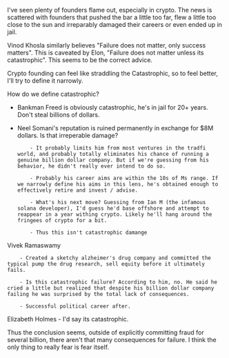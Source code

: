 I've seen plenty of founders flame out, especially in crypto. The news is scattered with founders that pushed the bar a little too far, flew a little too close to the sun and irreparably damaged their careers or even ended up in jail.

Vinod Khosla similarly believes "Failure does not matter, only success matters". This is caveated by Elon, "Failure does not matter unless its catastrophic". This seems to be the correct advice. 

Crypto founding can feel like straddling the Catastrophic, so to feel better, I'll try to define it narrowly.

How do we define catastrophic?

- Bankman Freed is obviously catastrophic, he's in jail for 20+ years. Don't steal billions of dollars.
- Neel Somani's reputation is ruined permanently in exchange for $8M dollars. Is that irreperable damage?

          - It probably limits him from most ventures in the tradfi world, and probably totally eliminates his chance of running a genuine billion dollar company. But if we're guessing from his behavior, he didn't really ever intend to do so. 

          - Probably his career aims are within the 10s of Ms range. If we narrowly define his aims in this lens, he's obtained enough to effectively retire and invest / advise.

          - What's his next move? Guessing from Ian M (the infamous solana developer), I'd guess he'd base offshore and attempt to reappear in a year withing crypto. Likely he'll hang around the fringees of crypto for a bit.

          - Thus this isn't catastrophic damange

Vivek Ramaswamy

        - Created a sketchy alzheimer's drug company and committed the typical pump the drug research, sell equity before it ultimately fails.

        - Is this catastrophic failure? According to him, no. He said he cried a little but realized that despite his billion dollar company failing he was surprised by the total lack of consequences.

        - Successful political career after.

Elizabeth Holmes
      - I'd say its catastrophic.


Thus the conclusion seems, outside of explicitly committing fraud for several billion, there aren't that many consequences for failure. I think the only thing to really fear is fear itself. 
